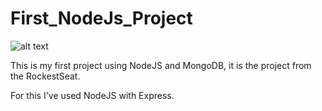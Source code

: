 # First_NodeJs_Project
![alt text](https://upload.wikimedia.org/wikipedia/commons/thumb/d/d9/Node.js_logo.svg/1200px-Node.js_logo.svg.png)

This is my first project using NodeJS and MongoDB, it is the project from the RockestSeat.

For this I've used NodeJS with Express.

